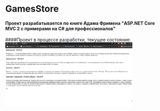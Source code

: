 # GamesStore
#### Проект разрабатывается по книге Адама Фримена "ASP.NET Core MVC 2 с примерами на C# для профессионалов"
####Проект в процессе разработки, текущее состояние:
<img src="ReadmeImages/screenshot.1499.png" width="400px">